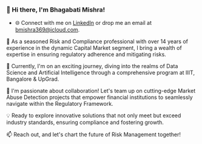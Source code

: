 ### 👋 Hi there, I'm Bhagabati Mishra!

- 🌐 Connect with me on [LinkedIn](https://www.linkedin.com/in/Bhagabati-Mishra) or drop me an email at bmishra369@icloud.com.

🚀 As a seasoned Risk and Compliance professional with over 14 years of experience in the dynamic Capital Market segment, I bring a wealth of expertise in ensuring regulatory adherence and mitigating risks.

🌱 Currently, I'm on an exciting journey, diving into the realms of Data Science and Artificial Intelligence through a comprehensive program at IIIT, Bangalore & UpGrad.

🤝 I'm passionate about collaboration! Let's team up on cutting-edge Market Abuse Detection projects that empower financial institutions to seamlessly navigate within the Regulatory Framework.

💡 Ready to explore innovative solutions that not only meet but exceed industry standards, ensuring compliance and fostering growth.

📫 Reach out, and let's chart the future of Risk Management together!


<!---
mishrbh/mishrbh is a ✨ special ✨ repository because its `README.md` (this file) appears on your GitHub profile.
You can click the Preview link to take a look at your changes.
--->
